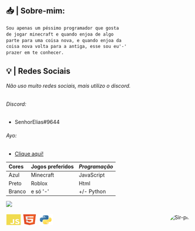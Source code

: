 ## 📥 | Sobre-mim:
```txt
Sou apenas um péssimo programador que gosta
de jogar minecraft e quando enjoa de algo
parte para uma coisa nova, e quando enjoa da
coisa nova volta para a antiga, esse sou eu'-'
prazer em te conhecer.
```
## 💡 | Redes Sociais
###### Não uso muito redes sociais, mais utilizo o discord.
####
###### Discord:
- SenhorElias#9644
###### Ayo:
- [Clique aqui!](https://ayo.so/senhorelias)

|**Cores**| **Jogos preferidos** | ***Programação*** |
| :------ | :------------------- | :---------------- |
| Azul    | Minecraft            | JavaScript        |
| Preto   | Roblox               | Html              |
| Branco  | e só '-'             | +/- Python        |

<div>
<img height="180em" src="https://github-readme-stats.vercel.app/api/top-langs/?username=SenhorElias&layout=compact&langs_count=7&theme=dark"/>
</div>

<div style="display: inline_block"><br>
  <img align="center" alt="Sir-Js" height="30" width="40" src="https://raw.githubusercontent.com/devicons/devicon/master/icons/javascript/javascript-plain.svg">
  <img align="center" alt="Sir-HTML" height="30" width="40" src="https://raw.githubusercontent.com/devicons/devicon/master/icons/html5/html5-original.svg">
  <img align="center" alt="Sir-Python" height="30" width="40" src="https://raw.githubusercontent.com/devicons/devicon/master/icons/python/python-original.svg">
  <img align="right" alt="Sir-pic" height="150" style="border-radius:50px;" src="https://cdn.discordapp.com/attachments/1000170369442918481/1000170533779935352/quadrado.png?width=676&height=676">
</div>
